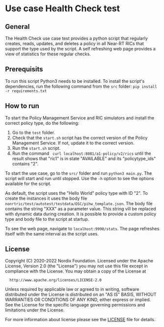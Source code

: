 # Use case Health Check test

## General

The Health Check use case test provides a python script that regularly creates, reads, updates, and deletes a policy
in all Near-RT RICs that support the type used by the script. A self refreshing web page provides a view of statistics
for these regular checks.

## Prerequisits

To run this script Python3 needs to be installed. To install the script's dependencies, run the following command from
the `src` folder: `pip install -r requirements.txt`

## How to run

To start the Policy Management Service and RIC simulators and install the correct policy type, do the following:

1. Go to the `test` folder.
2. Check that the `start.sh` script has the correct version of the Policy Management Service. If not, update it to the correct version.
3. Run the `start.sh` script.
4. Run the command ` curl localhost:8081/a1-policy/v2/rics` until the result shows that "ric1" is in state "AVAILABLE" and its "policytype_ids" contains "2".

To start the use case, go to the `src/` folder and run `python3 main.py`. The script will start and run until stopped. Use the `-h` option to
see the options available for the script.

As default, the script uses the "Hello World" policy type with ID "2". To create the instances it uses the body file
`nonrtric/test/autotest/testdata/OSC/pihw_template.json`. The body file contains the string "XXX" as a parameter value.
This string vill be replaced with dynamic data during creation. It is possible to provide a custom policy type and
body file to the script at startup.

To see the web page, navigate to `localhost:9990/stats`. The page refreshes itself with the same interval as the script
uses.

## License

Copyright (C) 2020-2022 Nordix Foundation.
Licensed under the Apache License, Version 2.0 (the "License")
you may not use this file except in compliance with the License.
You may obtain a copy of the License at

      http://www.apache.org/licenses/LICENSE-2.0

Unless required by applicable law or agreed to in writing, software
distributed under the License is distributed on an "AS IS" BASIS,
WITHOUT WARRANTIES OR CONDITIONS OF ANY KIND, either express or implied.
See the License for the specific language governing permissions and
limitations under the License.

For more information about license please see the [LICENSE](LICENSE.txt) file for details.
